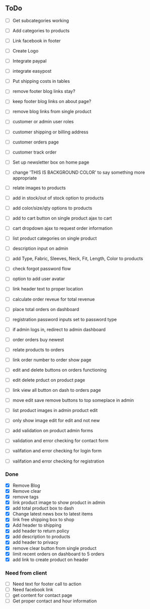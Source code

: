 ## ToDo

- [ ] Get subcategories working
- [ ] Add categories to products
- [ ] Link facebook in footer
- [ ] Create Logo
- [ ] Integrate paypal
- [ ] integrate easypost
- [ ] Put shipping costs in tables
- [ ] remove footer blog links stay?
- [ ] keep footer blog links on about page?
- [ ] remove blog links from single product
- [ ] customer or admin user roles
- [ ] customer shipping or billing address
- [ ] customer orders page
- [ ] customer track order
- [ ] Set up newsletter box on home page
- [ ] change 'THIS IS BACKGROUND COLOR' to say something more appropriate
- [ ] relate images to products
- [ ] add in stock/out of stock option to products
- [ ] add color/size/qty options to products
- [ ] add to cart button on single product ajax to cart
- [ ] cart dropdown ajax to request order information
- [ ] list product categories on single product
- [ ] description input on admin
- [ ] add Type, Fabric,  Sleeves, Neck, Fit, Length, Color to products
- [ ] check forgot password flow
- [ ] option to add user avatar
- [ ] link header text to proper location
- [ ] calculate order reveue for total revenue
- [ ] place total orders on dashboard
- [ ] registration password inputs set to password type
- [ ] if admin logs in, redirect to admin dashboard
- [ ] order orders buy newest
- [ ] relate products to orders
- [ ] link order number to order show page
- [ ] edit and delete buttons on orders functioning
- [ ] edit delete prduct on product page
- [ ] link view all button on dash to orders page

- [ ] move edit save remove buttons to top someplace in admin
- [ ] list product images in admin product edit
- [ ] only show image edit for edit and not new
- [ ] add validation on product admin forms
- [ ] validation and error checking for contact form
- [ ] valifation and error checking for login form
- [ ] valifation and error checking for registration

### Done
- [x] Remove Blog
- [x] Remove clear
- [x] remove tags
- [x] link product image to show product in admin
- [x] add total product box to dash
- [x] Change latest news box to latest items
- [x] link free shipping box to shop
- [x] Add header to shipping
- [x] add header to return policy
- [x] add description to products
- [x] add header to privacy
- [x] remove clear button from single product
- [x] limit recent orders on dashboard to 5 orders
- [x] add link to create product on header

### Need from client
- [ ] Need text for footer call to action
- [ ] Need facebook link
- [ ] get content for contact page
- [ ] Get proper contact and hour information
